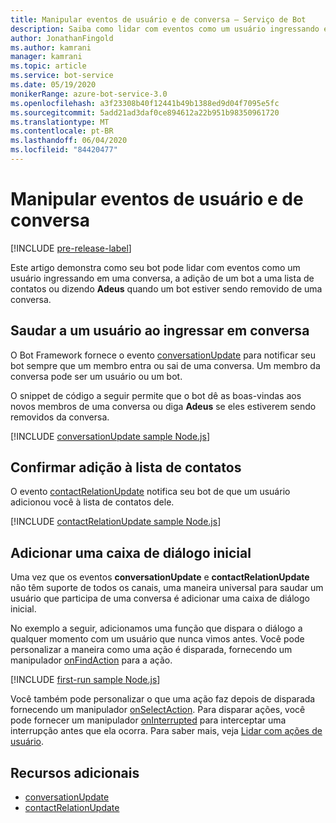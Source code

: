 ```yaml
---
title: Manipular eventos de usuário e de conversa – Serviço de Bot
description: Saiba como lidar com eventos como um usuário ingressando em uma conversa usando o SDK do Bot Framework para Node.js.
author: JonathanFingold
ms.author: kamrani
manager: kamrani
ms.topic: article
ms.service: bot-service
ms.date: 05/19/2020
monikerRange: azure-bot-service-3.0
ms.openlocfilehash: a3f23308b40f12441b49b1388ed9d04f7095e5fc
ms.sourcegitcommit: 5add21ad3daf0ce894612a22b951b98350961720
ms.translationtype: MT
ms.contentlocale: pt-BR
ms.lasthandoff: 06/04/2020
ms.locfileid: "84420477"
---
```

# <a name="handle-user-and-conversation-events"></a>Manipular eventos de usuário e de conversa

[!INCLUDE [pre-release-label](../includes/pre-release-label-v3.md)]

Este artigo demonstra como seu bot pode lidar com eventos como um usuário ingressando em uma conversa, a adição de um bot a uma lista de contatos ou dizendo **Adeus** quando um bot estiver sendo removido de uma conversa.

## <a name="greet-a-user-on-conversation-join"></a>Saudar a um usuário ao ingressar em conversa

O Bot Framework fornece o evento [conversationUpdate][conversationUpdate] para notificar seu bot sempre que um membro entra ou sai de uma conversa. Um membro da conversa pode ser um usuário ou um bot.

O snippet de código a seguir permite que o bot dê as boas-vindas aos novos membros de uma conversa ou diga **Adeus** se eles estiverem sendo removidos da conversa.

[!INCLUDE [conversationUpdate sample Node.js](../includes/snippet-code-node-conversationupdate-1.md)]

## <a name="acknowledge-add-to-contacts-list"></a>Confirmar adição à lista de contatos

O evento [contactRelationUpdate][contactRelationUpdate] notifica seu bot de que um usuário adicionou você à lista de contatos dele.

[!INCLUDE [contactRelationUpdate sample Node.js](../includes/snippet-code-node-contactrelationupdate-1.md)]

## <a name="add-a-first-run-dialog"></a>Adicionar uma caixa de diálogo inicial

Uma vez que os eventos **conversationUpdate** e **contactRelationUpdate** não têm suporte de todos os canais, uma maneira universal para saudar um usuário que participa de uma conversa é adicionar uma caixa de diálogo inicial.

No exemplo a seguir, adicionamos uma função que dispara o diálogo a qualquer momento com um usuário que nunca vimos antes. Você pode personalizar a maneira como uma ação é disparada, fornecendo um manipulador [onFindAction][onFindAction] para a ação.

[!INCLUDE [first-run sample Node.js](../includes/snippet-code-node-first-run-dialog-1.md)]

Você também pode personalizar o que uma ação faz depois de disparada fornecendo um manipulador [onSelectAction][onSelectAction]. Para disparar ações, você pode fornecer um manipulador [onInterrupted][onInterrupted] para interceptar uma interrupção antes que ela ocorra. Para saber mais, veja [Lidar com ações de usuário](bot-builder-nodejs-dialog-actions.md).

## <a name="additional-resources"></a>Recursos adicionais

* [conversationUpdate][conversationUpdate]
* [contactRelationUpdate][contactRelationUpdate]

[conversationUpdate]: https://docs.microsoft.com/javascript/api/botbuilder/iconversationupdate?view=botbuilder-ts-3.0
[contactRelationUpdate]: https://docs.microsoft.com/javascript/api/botbuilder/icontactrelationupdate?view=botbuilder-ts-3.0

[onFindAction]: https://docs.microsoft.com/javascript/api/botbuilder/itriggeractionoptions?view=botbuilder-ts-3.0#onfindaction
[onSelectAction]: https://docs.microsoft.com/javascript/api/botbuilder/itriggeractionoptions?view=botbuilder-ts-3.0#onselectaction
[onInterrupted]: https://docs.microsoft.com/javascript/api/botbuilder/itriggeractionoptions?view=botbuilder-ts-3.0#oninterrupted

[SendTyping]: https://docs.microsoft.com/javascript/api/botbuilder/session?view=botbuilder-ts-3.0#sendtyping--
[IMessage]: https://docs.microsoft.com/javascript/api/botbuilder/imessage?view=botbuilder-ts-3.0
[ChatConnector]: https://docs.microsoft.com/javascript/api/botbuilder/chatconnector?view=botbuilder-ts-3.0
[session_userData]: https://docs.microsoft.com/javascript/api/botbuilder/session?view=botbuilder-ts-3.0#userdata
